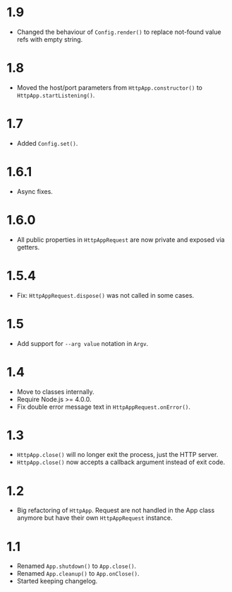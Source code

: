 1.9
===
- Changed the behaviour of `Config.render()` to replace not-found value refs with empty string.

1.8
===
- Moved the host/port parameters from `HttpApp.constructor()` to `HttpApp.startListening()`.

1.7
===
- Added `Config.set()`.


1.6.1
===
- Async fixes.

1.6.0
===
- All public properties in `HttpAppRequest` are now private and exposed via getters.

1.5.4
===
- Fix: `HttpAppRequest.dispose()` was not called in some cases.

1.5
===
- Add support for `--arg value` notation in `Argv`.

1.4
===
- Move to classes internally.
- Require Node.js >= 4.0.0.
- Fix double error message text in `HttpAppRequest.onError()`.

1.3
===

- `HttpApp.close()` will no longer exit the process, just the HTTP server.
- `HttpApp.close()` now accepts a callback argument instead of exit code.


1.2
===

- Big refactoring of `HttpApp`. Request are not handled in the App class
  anymore but have their own `HttpAppRequest` instance.

1.1
===

- Renamed `App.shutdown()` to `App.close()`.
- Renamed `App.cleanup()` to `App.onClose()`.
- Started keeping changelog.